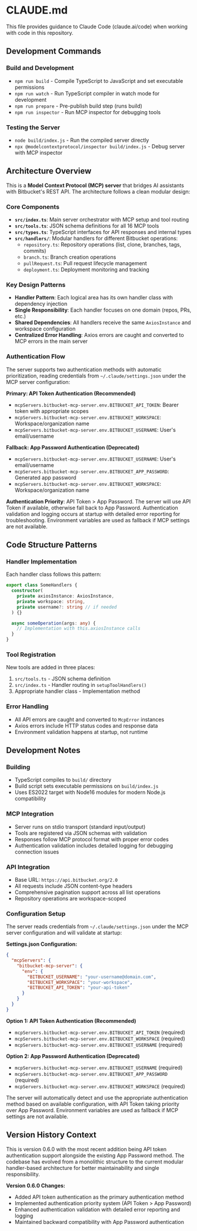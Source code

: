 # CLAUDE.md

This file provides guidance to Claude Code (claude.ai/code) when working with code in this repository.

## Development Commands

### Build and Development
- `npm run build` - Compile TypeScript to JavaScript and set executable permissions
- `npm run watch` - Run TypeScript compiler in watch mode for development
- `npm run prepare` - Pre-publish build step (runs build)
- `npm run inspector` - Run MCP inspector for debugging tools

### Testing the Server
- `node build/index.js` - Run the compiled server directly
- `npx @modelcontextprotocol/inspector build/index.js` - Debug server with MCP inspector

## Architecture Overview

This is a **Model Context Protocol (MCP) server** that bridges AI assistants with Bitbucket's REST API. The architecture follows a clean modular design:

### Core Components
- **`src/index.ts`**: Main server orchestrator with MCP setup and tool routing
- **`src/tools.ts`**: JSON schema definitions for all 16 MCP tools
- **`src/types.ts`**: TypeScript interfaces for API responses and internal types
- **`src/handlers/`**: Modular handlers for different Bitbucket operations:
  - `repository.ts`: Repository operations (list, clone, branches, tags, commits)
  - `branch.ts`: Branch creation operations
  - `pullRequest.ts`: Pull request lifecycle management
  - `deployment.ts`: Deployment monitoring and tracking

### Key Design Patterns
- **Handler Pattern**: Each logical area has its own handler class with dependency injection
- **Single Responsibility**: Each handler focuses on one domain (repos, PRs, etc.)
- **Shared Dependencies**: All handlers receive the same `AxiosInstance` and workspace configuration
- **Centralized Error Handling**: Axios errors are caught and converted to MCP errors in the main server

### Authentication Flow
The server supports two authentication methods with automatic prioritization, reading credentials from `~/.claude/settings.json` under the MCP server configuration:

**Primary: API Token Authentication (Recommended)**
- `mcpServers.bitbucket-mcp-server.env.BITBUCKET_API_TOKEN`: Bearer token with appropriate scopes
- `mcpServers.bitbucket-mcp-server.env.BITBUCKET_WORKSPACE`: Workspace/organization name
- `mcpServers.bitbucket-mcp-server.env.BITBUCKET_USERNAME`: User's email/username

**Fallback: App Password Authentication (Deprecated)**
- `mcpServers.bitbucket-mcp-server.env.BITBUCKET_USERNAME`: User's email/username
- `mcpServers.bitbucket-mcp-server.env.BITBUCKET_APP_PASSWORD`: Generated app password
- `mcpServers.bitbucket-mcp-server.env.BITBUCKET_WORKSPACE`: Workspace/organization name

**Authentication Priority**: API Token > App Password. The server will use API Token if available, otherwise fall back to App Password. Authentication validation and logging occurs at startup with detailed error reporting for troubleshooting. Environment variables are used as fallback if MCP settings are not available.

## Code Structure Patterns

### Handler Implementation
Each handler class follows this pattern:
```typescript
export class SomeHandlers {
  constructor(
    private axiosInstance: AxiosInstance,
    private workspace: string,
    private username?: string // if needed
  ) {}

  async someOperation(args: any) {
    // Implementation with this.axiosInstance calls
  }
}
```

### Tool Registration
New tools are added in three places:
1. `src/tools.ts` - JSON schema definition
2. `src/index.ts` - Handler routing in `setupToolHandlers()`
3. Appropriate handler class - Implementation method

### Error Handling
- All API errors are caught and converted to `McpError` instances
- Axios errors include HTTP status codes and response data
- Environment validation happens at startup, not runtime

## Development Notes

### Building
- TypeScript compiles to `build/` directory
- Build script sets executable permissions on `build/index.js`
- Uses ES2022 target with Node16 modules for modern Node.js compatibility

### MCP Integration
- Server runs on stdio transport (standard input/output)
- Tools are registered via JSON schemas with validation
- Responses follow MCP protocol format with proper error codes
- Authentication validation includes detailed logging for debugging connection issues

### API Integration
- Base URL: `https://api.bitbucket.org/2.0`
- All requests include JSON content-type headers
- Comprehensive pagination support across all list operations
- Repository operations are workspace-scoped

### Configuration Setup
The server reads credentials from `~/.claude/settings.json` under the MCP server configuration and will validate at startup:

**Settings.json Configuration:**
```json
{
  "mcpServers": {
    "bitbucket-mcp-server": {
      "env": {
        "BITBUCKET_USERNAME": "your-username@domain.com",
        "BITBUCKET_WORKSPACE": "your-workspace",
        "BITBUCKET_API_TOKEN": "your-api-token"
      }
    }
  }
}
```

**Option 1: API Token Authentication (Recommended)**
- `mcpServers.bitbucket-mcp-server.env.BITBUCKET_API_TOKEN` (required)
- `mcpServers.bitbucket-mcp-server.env.BITBUCKET_WORKSPACE` (required)
- `mcpServers.bitbucket-mcp-server.env.BITBUCKET_USERNAME` (required)

**Option 2: App Password Authentication (Deprecated)**
- `mcpServers.bitbucket-mcp-server.env.BITBUCKET_USERNAME` (required)
- `mcpServers.bitbucket-mcp-server.env.BITBUCKET_APP_PASSWORD` (required)
- `mcpServers.bitbucket-mcp-server.env.BITBUCKET_WORKSPACE` (required)

The server will automatically detect and use the appropriate authentication method based on available configuration, with API Token taking priority over App Password. Environment variables are used as fallback if MCP settings are not available.

## Version History Context

This is version 0.6.0 with the most recent addition being API token authentication support alongside the existing App Password method. The codebase has evolved from a monolithic structure to the current modular handler-based architecture for better maintainability and single responsibility.

**Version 0.6.0 Changes:**
- Added API token authentication as the primary authentication method
- Implemented authentication priority system (API Token > App Password)
- Enhanced authentication validation with detailed error reporting and logging
- Maintained backward compatibility with App Password authentication